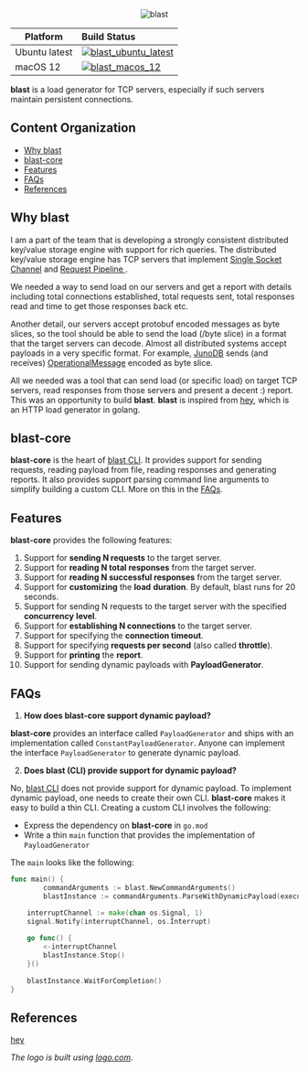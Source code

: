 <p align="center">
	<img alt="blast" src="https://github.com/SarthakMakhija/blast-core/assets/21108320/5c55527f-ece4-478f-b6a3-f26c536c232a" />
</p>


| Platform      | Build Status                                                                                                                                                                                                       |
|---------------|:-------------------------------------------------------------------------------------------------------------------------------------------------------------------------------------------------------------------|
| Ubuntu latest | [![blast_ubuntu_latest](https://github.com/SarthakMakhija/blast-core/actions/workflows/build_ubuntu_latest.yml/badge.svg)](https://github.com/SarthakMakhija/blast-core/actions/workflows/build_ubuntu_latest.yml) |
| macOS 12      | [![blast_macos_12](https://github.com/SarthakMakhija/blast-core/actions/workflows/build_macos_12.yml/badge.svg)](https://github.com/SarthakMakhija/blast-core/actions/workflows/build_macos_12.yml)                |


**blast** is a load generator for TCP servers, especially if such servers maintain persistent connections.

## Content Organization

- [Why blast](#why-blast)
- [blast-core](#blast-core)
- [Features](#features)
- [FAQs](#faqs)
- [References](#references)

## Why blast

I am a part of the team that is developing a strongly consistent distributed key/value storage engine with support for rich queries.
The distributed key/value storage engine has TCP servers that implement [Single Socket Channel](https://martinfowler.com/articles/patterns-of-distributed-systems/single-socket-channel.html) and [Request Pipeline
](https://martinfowler.com/articles/patterns-of-distributed-systems/request-pipeline.html). 

We needed a way to send load on our servers and get a report with details including total connections established, total requests sent, total responses read and time to get those responses back etc.

Another detail, our servers accept protobuf encoded messages as byte slices, so the tool should be able to send the load (/byte slice) in a format that the target servers
can decode. Almost all distributed systems accept payloads in a very specific format. For example, [JunoDB](https://github.com/paypal/junodb) sends (and receives) [OperationalMessage](https://github.com/paypal/junodb/blob/ca68aa14734768fd047b66ea0b7e6316b15fef16/pkg/proto/opMsg.go#L33) encoded as byte slice.

All we needed was a tool that can send load (or specific load) on target TCP servers, read responses from those servers and present a decent :) report. This was an opportunity to build **blast**. **blast** is inspired from [hey](https://github.com/rakyll/hey), which is an HTTP load generator in golang.

## blast-core

**blast-core** is the heart of [blast CLI](https://github.com/SarthakMakhija/blast). It provides support for sending requests, reading payload from file, reading responses and generating reports.
It also provides support parsing command line arguments to simplify building a custom CLI. More on this in the [FAQs](#faqs).  

## Features

**blast-core** provides the following features:
1. Support for **sending N requests** to the target server.
2. Support for **reading N total responses** from the target server.
3. Support for **reading N successful responses** from the target server.
4. Support for **customizing** the **load** **duration**. By default, blast runs for 20 seconds.
5. Support for sending N requests to the target server with the specified **concurrency** **level**.
6. Support for **establishing N connections** to the target server.
7. Support for specifying the **connection timeout**.
8. Support for specifying **requests per second** (also called **throttle**).
9. Support for **printing** the **report**.
10. Support for sending dynamic payloads with **PayloadGenerator**.

## FAQs

1. **How does blast-core support dynamic payload?**

**blast-core** provides an interface called `PayloadGenerator` and ships with an implementation called `ConstantPayloadGenerator`. Anyone can implement
the interface `PayloadGenerator` to generate dynamic payload.

2. **Does blast (CLI) provide support for dynamic payload?**

No, [blast CLI](https://github.com/SarthakMakhija/blast) does not provide support for dynamic payload. To implement dynamic payload, one needs to create their
own CLI. **blast-core** makes it easy to build a thin CLI. Creating a custom CLI involves the following:

  - Express the dependency on **blast-core** in `go.mod`
  - Write a thin `main` function that provides the implementation of `PayloadGenerator`

The `main` looks like the following:

```go
func main() {
    	commandArguments := blast.NewCommandArguments()
    	blastInstance := commandArguments.ParseWithDynamicPayload(executableName, <<An implementation of PayloadGenerator>>)

	interruptChannel := make(chan os.Signal, 1)
	signal.Notify(interruptChannel, os.Interrupt)
	
	go func() {
		<-interruptChannel
		blastInstance.Stop()
	}()
	
	blastInstance.WaitForCompletion()
}
```

## References
[hey](https://github.com/rakyll/hey)

*The logo is built using [logo.com](logo.com)*.
